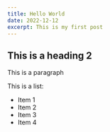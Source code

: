 ```yaml
---
title: Hello World
date: 2022-12-12
excerpt: This is my first post
---
```


## This is a heading 2

This is a paragraph

This is a list:

- Item 1
- Item 2
- Item 3
- Item 4
